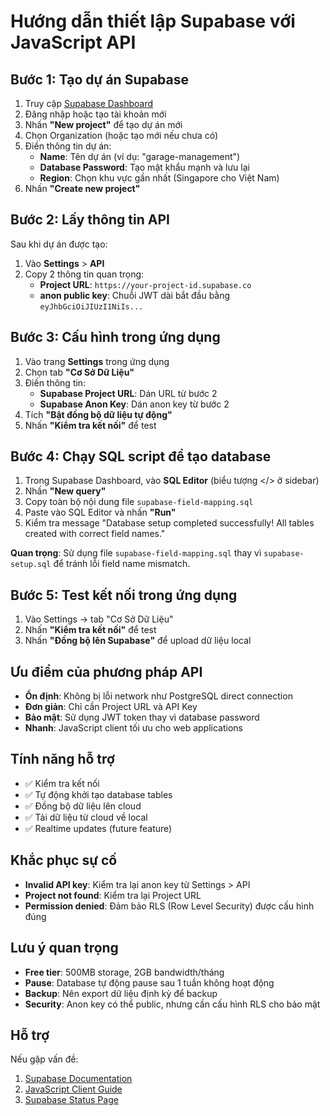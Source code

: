 # Hướng dẫn thiết lập Supabase với JavaScript API

## Bước 1: Tạo dự án Supabase
1. Truy cập [Supabase Dashboard](https://supabase.com/dashboard)
2. Đăng nhập hoặc tạo tài khoản mới
3. Nhấn **"New project"** để tạo dự án mới
4. Chọn Organization (hoặc tạo mới nếu chưa có)
5. Điền thông tin dự án:
   - **Name**: Tên dự án (ví dụ: "garage-management")
   - **Database Password**: Tạo mật khẩu mạnh và lưu lại
   - **Region**: Chọn khu vực gần nhất (Singapore cho Việt Nam)
6. Nhấn **"Create new project"**

## Bước 2: Lấy thông tin API
Sau khi dự án được tạo:

1. Vào **Settings** > **API**
2. Copy 2 thông tin quan trọng:
   - **Project URL**: `https://your-project-id.supabase.co`
   - **anon public key**: Chuỗi JWT dài bắt đầu bằng `eyJhbGciOiJIUzI1NiIs...`

## Bước 3: Cấu hình trong ứng dụng
1. Vào trang **Settings** trong ứng dụng
2. Chọn tab **"Cơ Sở Dữ Liệu"**
3. Điền thông tin:
   - **Supabase Project URL**: Dán URL từ bước 2
   - **Supabase Anon Key**: Dán anon key từ bước 2
4. Tích **"Bật đồng bộ dữ liệu tự động"**
5. Nhấn **"Kiểm tra kết nối"** để test

## Bước 4: Chạy SQL script để tạo database
1. Trong Supabase Dashboard, vào **SQL Editor** (biểu tượng </> ở sidebar)
2. Nhấn **"New query"**
3. Copy toàn bộ nội dung file `supabase-field-mapping.sql` 
4. Paste vào SQL Editor và nhấn **"Run"**
5. Kiểm tra message "Database setup completed successfully! All tables created with correct field names."

**Quan trọng**: Sử dụng file `supabase-field-mapping.sql` thay vì `supabase-setup.sql` để tránh lỗi field name mismatch.

## Bước 5: Test kết nối trong ứng dụng
1. Vào Settings → tab "Cơ Sở Dữ Liệu"
2. Nhấn **"Kiểm tra kết nối"** để test
3. Nhấn **"Đồng bộ lên Supabase"** để upload dữ liệu local

## Ưu điểm của phương pháp API
- **Ổn định**: Không bị lỗi network như PostgreSQL direct connection
- **Đơn giản**: Chỉ cần Project URL và API Key
- **Bảo mật**: Sử dụng JWT token thay vì database password
- **Nhanh**: JavaScript client tối ưu cho web applications

## Tính năng hỗ trợ
- ✅ Kiểm tra kết nối
- ✅ Tự động khởi tạo database tables
- ✅ Đồng bộ dữ liệu lên cloud
- ✅ Tải dữ liệu từ cloud về local
- ✅ Realtime updates (future feature)

## Khắc phục sự cố
- **Invalid API key**: Kiểm tra lại anon key từ Settings > API
- **Project not found**: Kiểm tra lại Project URL
- **Permission denied**: Đảm bảo RLS (Row Level Security) được cấu hình đúng

## Lưu ý quan trọng
- **Free tier**: 500MB storage, 2GB bandwidth/tháng
- **Pause**: Database tự động pause sau 1 tuần không hoạt động
- **Backup**: Nên export dữ liệu định kỳ để backup
- **Security**: Anon key có thể public, nhưng cần cấu hình RLS cho bảo mật

## Hỗ trợ
Nếu gặp vấn đề:
1. [Supabase Documentation](https://supabase.com/docs)
2. [JavaScript Client Guide](https://supabase.com/docs/reference/javascript)
3. [Supabase Status Page](https://status.supabase.com/)
